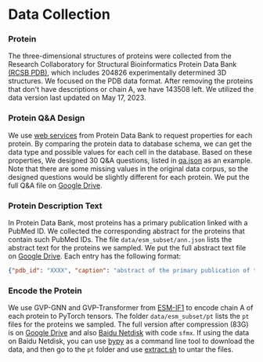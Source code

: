 # Data Collection

### Protein 

The three-dimensional structures of proteins were collected from the Research Collaboratory for Structural Bioinformatics Protein Data Bank [(RCSB PDB)](https://www.rcsb.org/), which includes 204826 experimentally determined 3D structures. We focused on the PDB data format. After removing the proteins that don't have descriptions or chain A, we have 143508 left. We utilized the data version last updated on May 17, 2023. 

### Protein Q\&A Design
We use [web services](https://www.rcsb.org/docs/general-help/web-services-overview) from Protein Data Bank to request properties for each protein. By comparing the protein data to database schema, we can get the data type and possible values for each cell in the database. Based on these properties, We designed 30 Q\&A questions, listed in [qa.json](qa.json) as an example. Note that there are some missing values in the original data corpus, so the designed questions would be slightly different for each protein. We put the full Q\&A file on [Google Drive](https://drive.google.com/file/d/1xdiBP-FPMfwpMGBUPAKd0FyRrqQtxAEK/view?usp=sharing).

### Protein Description Text

In Protein Data Bank, most proteins has a primary publication linked with a PubMed ID. We collected the corresponding abstract for the proteins that contain such PubMed IDs. The file `data/esm_subset/ann.json` lists the abstract text for the proteins we sampled. We put the full abstract text file on [Google Drive](https://drive.google.com/file/d/1iMgPyiIzpvXdKiNsXnRKn2YpmP92Xyub/view?usp=share_link).
Each entry has the following format:

```json
{"pdb_id": "XXXX", "caption": "abstract of the primary publication of this protein"}
```

### Encode the Protein

We use GVP-GNN and GVP-Transformer from [ESM-IF1](https://github.com/facebookresearch/esm/tree/main/examples/inverse_folding) to encode chain A of each protein to PyTorch tensors. The folder `data/esm_subset/pt` lists the `pt` files for the proteins we sampled. The full version after compression (83G) is on [Google Drive](https://drive.google.com/file/d/1AeJW5BY5C-d8mKJjAULTax6WA4hzWS0N/view?usp=share_link) and also [Baidu Netdisk](https://pan.baidu.com/s/1YLzN--926OQXpwms2AdfMA) with code `sfmx`. If using the data on Baidu Netdisk, you can use [bypy](https://github.com/houtianze/bypy) as a command line tool to download the data, and then go to the `pt` folder and use [extract.sh](extract.sh) to untar the files.
 
